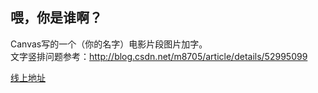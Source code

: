 ## 喂，你是谁啊？

Canvas写的一个（你的名字）电影片段图片加字。<br/>
文字竖排问题参考：http://blog.csdn.net/m8705/article/details/52995099

<a href="http://clayeo.applinzi.com/yourname-avatar/" title="线上地址">线上地址</a>


